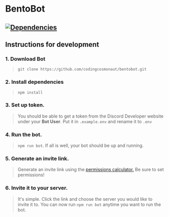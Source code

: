 # BentoBot
[![Dependencies](https://david-dm.org/codingcosmonaut/bentobot.svg)](https://david-dm.org/codingcosmonaut/bentobot)
--------------
## Instructions for development
### 1. Download Bot
> `git clone https://github.com/codingcosmonaut/bentobot.git`

### 2. Install dependencies
>`npm install`

### 3. Set up token.
> You should be able to get a token from the Discord Developer website under your **Bot User**. Put it in `.example.env` and rename it to `.env`

### 4. Run the bot.
> `npm run bot`. If all is well, your bot should be up and running.

### 5. Generate an invite link.
> Generate an invite link using the [permissions calculator.](https://finitereality.github.io/permissions-calculator/?v=0) Be sure to set permissions!

### 6. Invite it to your server.
> It's simple. Click the link and choose the server you would like to invite it to. You can now run `npm run bot` anytime you want to run the bot.

